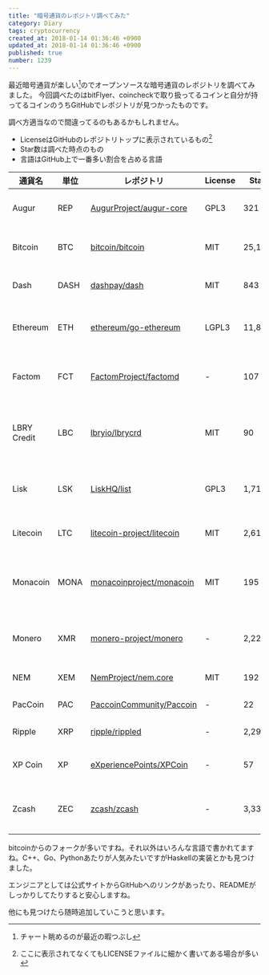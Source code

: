 ```yaml
---
title: "暗号通貨のレポジトリ調べてみた"
category: Diary
tags: cryptocurrency
created_at: 2018-01-14 01:36:46 +0900
updated_at: 2018-01-14 01:36:46 +0900
published: true
number: 1239
---
```


最近暗号通貨が楽しい[^1]のでオープンソースな暗号通貨のレポジトリを調べてみました。
今回調べたのはbitFlyer、coincheckで取り扱ってるコインと自分が持ってるコインのうちGitHubでレポジトリが見つかったものです。

調べ方適当なので間違ってるのもあるかもしれません。

* LicenseはGitHubのレポジトリトップに表示されているもの[^2]
* Star数は調べた時点のもの
* 言語はGitHub上で一番多い割合を占める言語

[^1]: チャート眺めるのが最近の暇つぶし
[^2]: ここに表示されてなくてもLICENSEファイルに細かく書いてある場合が多い

| 通貨名 | 単位 | レポジトリ | License | Star | 言語 | メモ |
| --- | --- | --- | --- | --- | --- | --- |
| Augur | REP | [AugurProject/augur-core](https://github.com/AugurProject/augur-core) | GPL3 | 321 | TypeScript | ethjsてのを使ってる |
| Bitcoin | BTC | [bitcoin/bitcoin](https://github.com/bitcoin/bitcoin) | MIT | 25,139 | C++ | 天下のビットコイン |
| Dash | DASH | [dashpay/dash](https://github.com/dashpay/dash) | MIT | 843 | C++ | bitcoinからフォーク |
| Ethereum | ETH | [ethereum/go-ethereum](https://github.com/ethereum/go-ethereum) | LGPL3 | 11,808 | Go | C++, Pythonのもある |
| Factom | FCT | [FactomProject/factomd](https://github.com/FactomProject/factomd) | - | 107 | Go | Goレポがめっちゃある |
| LBRY Credit | LBC | [lbryio/lbrycrd](https://github.com/lbryio/lbrycrd) | MIT | 90 | C++ | LBRYてのはプロトコルらしい |
| Lisk | LSK | [LiskHQ/list](https://github.com/LiskHQ/lisk) | GPL3 | 1,713 | JavaScript | JSのイーサっぽいやつ |
| Litecoin | LTC | [litecoin-project/litecoin](https://github.com/litecoin-project/litecoin) | MIT | 2,617 | C++ | bitcoinからフォーク |
| Monacoin | MONA | [monacoinproject/monacoin](https://github.com/monacoinproject/monacoin) | MIT | 195 | C++ | litecoinからのフォークらしい |
| Monero | XMR | [monero-project/monero](https://github.com/monero-project/monero) | - | 2,221 | C++ | プライバシー守るやつ |
| NEM | XEM | [NemProject/nem.core](https://github.com/NemProject/nem.core) | MIT | 192 | Java | じゃヴぁぁあ |
| PacCoin | PAC | [PaccoinCommunity/Paccoin](https://github.com/PaccoinCommunity/Paccoin) | - | 22 | C++ | 草コイン |
| Ripple | XRP | [ripple/rippled](https://github.com/ripple/rippled) | - | 2,298 | C++ | 送金するやつ |
| XP Coin | XP | [eXperiencePoints/XPCoin](https://github.com/eXperiencePoints/XPCoin) | - | 57 | C++ | ゲーム内で使うやつ |
| Zcash | ZEC | [zcash/zcash](https://github.com/zcash/zcash) | - | 3,335 | C++ | bitcoinのフォークっぽい |

bitcoinからのフォークが多いですね。それ以外はいろんな言語で書かれてますね。C++、Go、Pythonあたりが人気みたいですがHaskellの実装とかも見つけました。

エンジニアとしては公式サイトからGitHubへのリンクがあったり、READMEがしっかりしてたりすると安心しますね。

他にも見つけたら随時追加していこうと思います。
